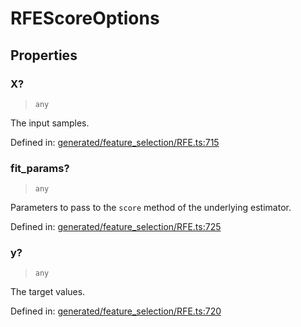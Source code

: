 # RFEScoreOptions

## Properties

### X?

> `any`

The input samples.

Defined in:  [generated/feature\_selection/RFE.ts:715](https://github.com/transitive-bullshit/scikit-learn-ts/blob/b59c1ff/packages/sklearn/src/generated/feature_selection/RFE.ts#L715)

### fit\_params?

> `any`

Parameters to pass to the `score` method of the underlying estimator.

Defined in:  [generated/feature\_selection/RFE.ts:725](https://github.com/transitive-bullshit/scikit-learn-ts/blob/b59c1ff/packages/sklearn/src/generated/feature_selection/RFE.ts#L725)

### y?

> `any`

The target values.

Defined in:  [generated/feature\_selection/RFE.ts:720](https://github.com/transitive-bullshit/scikit-learn-ts/blob/b59c1ff/packages/sklearn/src/generated/feature_selection/RFE.ts#L720)
